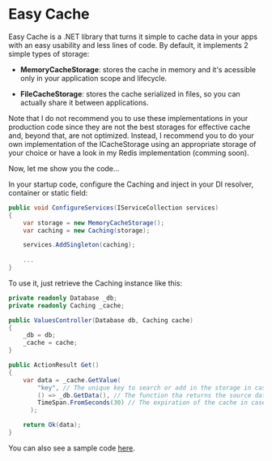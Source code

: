# Easy Cache

Easy Cache is a .NET library that turns it simple to cache data in your apps with an easy usability and less lines of code. By default, it implements 2 simple types of storage:

* **MemoryCacheStorage**: stores the cache in memory and it's acessible only in your application scope and lifecycle.

* **FileCacheStorage**: stores the cache serialized in files, so you can actually share it between applications.

Note that I do not recommend you to use these implementations in your production code since they are not the best storages for effective cache and, beyond that, are not optimized. Instead, I recommend you to do your own implementation of the ICacheStorage using an appropriate storage of your choice or have a look in my Redis implementation (comming soon).

Now, let me show you the code...

In your startup code, configure the Caching and inject in your DI resolver, container or static field:

```cs
public void ConfigureServices(IServiceCollection services)
{
    var storage = new MemoryCacheStorage();
    var caching = new Caching(storage);

    services.AddSingleton(caching);
    
    ...
}
```

To use it, just retrieve the Caching instance like this:

```cs
private readonly Database _db;
private readonly Caching _cache;

public ValuesController(Database db, Caching cache)
{
    _db = db;
    _cache = cache;
}

public ActionResult Get()
{
    var data = _cache.GetValue(
        "key", // The unique key to search or add in the storage in case it don't exists
        () => _db.GetData(), // The function tha returns the source data in case the key isn't found in cache
        TimeSpan.FromSeconds(30) // The expiration of the cache in case it's added by this invocation
      );

    return Ok(data);
}
```

You can also see a sample code [here](https://github.com/rsilvanet/easy-cache/tree/master/samples/EasyCache.API.Sample).

